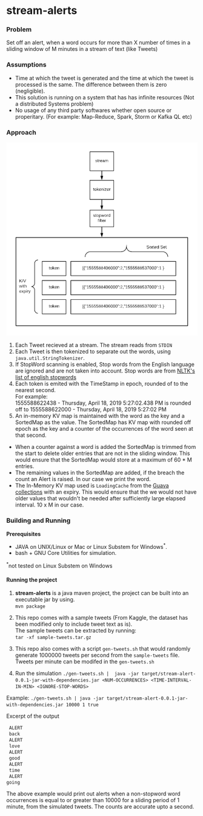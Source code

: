 # stream-alerts

### Problem
Set off an alert, when a word occurs for more than X number of times in a sliding window of M minutes in a stream of text (like Tweets)

### Assumptions
* Time at which the tweet is generated and the time at which the tweet is processed is the same. The difference between them is zero (negligible). 
* This solution is running on a system that has has infinite resources (Not a distributed Systems problem)
* No usage of any third party softwares whether open source or properitary. (For example: Map-Reduce, Spark, Storm or Kafka QL etc)


### Approach


![](https://github.com/abkolan/stream-alerts/blob/master/media/image.png?raw=true)

1. Each Tweet recieved at a stream. The stream reads from `STDIN`
2. Each Tweet is then tokenized to separate out the words, using `java.util.StringTokenizer`. 
3. If StopWord scanning is enabled, Stop words from the English language are ignored and are not taken into account. Stop words are from [NLTK's list of english stopwords](https://gist.github.com/sebleier/554280)
4. Each token is emited with the TimeStamp in epoch, rounded of to the nearest second.  
For example:  
1555588622438 - Thursday, April 18, 2019 5:27:02.438 PM is rounded off to 1555588622000 - Thursday, April 18, 2019 5:27:02 PM
4. An in-memory KV map is maintained with the word as the key and a SortedMap as the value. The SortedMap has KV map with rounded off epoch as the key and a counter of the occurrences of the word seen at that second. 
  * When a counter against a word is added the SortedMap is trimmed from the start to delete older entries that are not in the sliding window. This would ensure that the SortedMap would store at a maximum of 60 * M entries. 
  * The remaining values in the SortedMap are added, if the breach the count an Alert is raised. In our case we print the word. 
  * The In-Memory KV map used is `LoadingCache` from the [Guava collections](https://github.com/google/guava) with an expiry. This would ensure that the we would not have older values that wouldn't be needed after sufficiently large elapsed interval. 10 x M in our case.

### Building and Running
**Prerequisites**
 
* JAVA on UNIX/Linux or Mac or Linux Substem for Windows<sup>*</sup>.
* bash + GNU Core Utilities for simulation.  


<sup>*</sup>not tested on Linux Substem on Windows
#### Running the project

1. **stream-alerts** is a java maven project, the project can be built into an executable jar by using.  
`mvn package`

2. This repo comes with a sample tweets (From Kaggle, the dataset has been modified only to include tweet text as is).  
The sample tweets can be extracted by running:   
`tar -xf sample-tweets.tar.gz`

3. This repo also comes with a script `gen-tweets.sh` that would randomly generate 1000000 tweets per second from the `sample-tweets` file. Tweets per minute can be modifed in the `gen-tweets.sh`

4. Run the simulation
`./gen-tweets.sh | 
java -jar target/stream-alert-0.0.1-jar-with-dependencies.jar <NUM-OCCURRENCES> <TIME-INTERVAL-IN-MIN> <IGNORE-STOP-WORDS>`


  Example:
  `./gen-tweets.sh | java -jar target/stream-alert-0.0.1-jar-with-dependencies.jar 10000 1 true`
  
  Excerpt of the output
  ```
   ALERT
   back
   ALERT
   love
   ALERT
   good
   ALERT
   time
   ALERT
  going
  ```

  The above example would print out alerts when a non-stopword word occurrences is equal to or greater than 10000 for a sliding period of 1 minute, from the simulated tweets. The counts are accurate upto a second.

